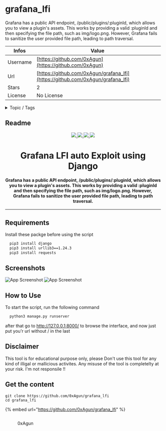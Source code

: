 # grafana_lfi

Grafana has a public API endpoint, /public/plugins/:pluginId, which allows you to view a plugin's assets. This works by providing a valid :pluginId and then specifying the file path, such as img/logo.png. However, Grafana fails to sanitize the user provided file path, leading to path traversal.

| Infos    | Value                                                              |
| -------- | -------------------------------------------------------------------|
| Username | [https://github.com/0xAgun](https://github.com/0xAgun) |
| Url      | [https://github.com/0xAgun/grafana_lfi](https://github.com/0xAgun/grafana_lfi)                                               |
| Stars    | 2                                                          |
| License  | No License                                                        |

<details>

<summary>Topic / Tags</summary>

* cve-2021-41090* grafana* grafana-0day* grafana-lfi

</details>

## Readme

<p align="center">
  <a href="https://github.com/0xAgun/grafana_lfi/">
    <img src="https://img.shields.io/badge/version-0.5.7-brightgreen?style=for-the-badge&logo=appveyor">
  </a>
  <a href="https://github.com/0xAgun/grafana_lfi/">
      <img src="https://img.shields.io/badge/python-3x-orange?style=for-the-badge&logo=appveyor">
  </a>
  <a href="https://github.com/0xAgun/grafana_lfi/">
      <img src="https://img.shields.io/badge/license-0xAgun-informational?style=for-the-badge&logo=appveyor">
  </a>
    <a href="https://github.com/0xAgun/grafana_lfi/">
      <img src="https://img.shields.io/github/forks/0xAgun/grafana_lfi?style=for-the-badge">
  </a>
</p>
<h1 align="center">
    Grafana LFI auto Exploit using Django
  <br>
</h1>
<h4 align="center">Grafana has a public API endpoint, /public/plugins/:pluginId, which allows you to view a plugin's assets. This works by providing a valid :pluginId and then specifying the file path, such as img/logo.png. However, Grafana fails to sanitize the user provided file path, leading to path traversal.</h4>
<hr>


## Requirements

Install these packge before using the script

```bash
  pip3 install django
  pip3 install urllib3==1.24.3
  pip3 install requests
```
## Screenshots

![App Screenshot](https://i.imgur.com/eekh2NA.png)
![App Screenshot](https://i.imgur.com/il1HuIx.png)


## How to Use

To start the script, run the following command

```bash
  python3 manage.py runserver
```
after that go to http://127.0.0.1:8000/ to browse the interface,
and now just put you'r url without / in the last

## Disclaimer

This tool is for educational purpose only, please Don't use this tool for any kind of illigal or mallicious activites.
Any misuse of the tool is completelty at your risk.
I'm not responsile !!



## Get the content

```
git clone https://github.com/0xAgun/grafana_lfi
cd grafana_lfi
```

{% embed url="https://github.com/0xAgun/grafana_lfi" %}

<figure><img src="https://avatars.githubusercontent.com/u/78228966?v=4" alt=""><figcaption><p>0xAgun</p></figcaption></figure>
